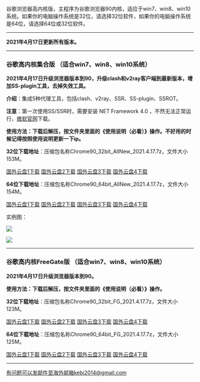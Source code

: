谷歌浏览器高内核版，主程序为谷歌浏览器90内核，适应于win7、win8、win10系统。如果你的电脑操作系统是32位，请选择32位软件，如果你的电脑操作系统是64位，请选择64位或32位软件。

***

**2021年4月17日更新所有版本。**

***

### 谷歌高内核集合版  （适合win7、win8、win10系统）

**2021年4月17日升级浏览器版本到90，升级clash和v2ray客户端到最新版本，增加SS-plugin工具，去掉失效工具。**

**介绍**：集成5种代理工具，包括clash、v2ray、SSR、SS-plugin、SSROT。

**注意**：第一次使用SS/SSR时，需要安装 NET Framework 4.0 ，不然无法正常运行，[微软官网](https://www.microsoft.com/zh-cn/download/details.aspx?id=17718)下载。

**使用方法：下载后解压，按文件夹里面的《使用说明（必看）》操作。不好用的时候记得按照使用说明更新一下ip。**

**32位下载地址**：压缩包名称Chrome90_32bit_AllNew_2021.4.17.7z，文件大小153M。

[国外云盘1下载](https://tr101.free4444.xyz/Chrome90_32bit_AllNew_2021.4.17.7z) 
[国外云盘2下载](https://tr61.free4444.xyz/Chrome90_32bit_AllNew_2021.4.17.7z) 
[国外云盘3下载](https://tr91.free4444.xyz/Chrome90_32bit_AllNew_2021.4.17.7z) 
[国外云盘4下载](https://tr71.free4444.xyz/Chrome90_32bit_AllNew_2021.4.17.7z) 

**64位下载地址**：压缩包名称Chrome90_64bit_AllNew_2021.4.17.7z，文件大小154M。

[国外云盘1下载](https://tr101.free4444.xyz/Chrome90_64bit_AllNew_2021.4.17.7z) 
[国外云盘2下载](https://tr61.free4444.xyz/Chrome90_64bit_AllNew_2021.4.17.7z) 
[国外云盘3下载](https://tr91.free4444.xyz/Chrome90_64bit_AllNew_2021.4.17.7z) 
[国外云盘4下载](https://tr71.free4444.xyz/Chrome90_64bit_AllNew_2021.4.17.7z) 

实例图：

![](https://cdn.jsdelivr.net/gh/Alvin9999/pac2/all1.jpg)

![](https://cdn.jsdelivr.net/gh/Alvin9999/pac2/all2.jpg)

***

### 谷歌高内核FreeGate版  （适合win7、win8、win10系统）

**2021年4月17日升级浏览器版本到90。**

**使用方法：下载后解压，按文件夹里面的《使用说明（必看）》操作。**

**32位下载地址**：压缩包名称Chrome90_32bit_FG_2021.4.17.7z，文件大小123M。

[国外云盘1下载](https://tr101.free4444.xyz/Chrome90_32bit_FG_2021.4.17.7z) 
[国外云盘2下载](https://tr71.free4444.xyz/Chrome90_32bit_FG_2021.4.17.7z) 
[国外云盘3下载](https://tr61.free4444.xyz/Chrome90_32bit_FG_2021.4.17.7z) 
[国外云盘4下载](https://tr91.free4444.xyz/Chrome90_32bit_FG_2021.4.17.7z) 

**64位下载地址**：压缩包名称Chrome90_64bit_FG_2021.4.17.7z，文件大小125M。

[国外云盘1下载](https://tr101.free4444.xyz/Chrome90_64bit_FG_2021.4.17.7z) 
[国外云盘2下载](https://tr71.free4444.xyz/Chrome90_64bit_FG_2021.4.17.7z) 
[国外云盘3下载](https://tr61.free4444.xyz/Chrome90_64bit_FG_2021.4.17.7z) 
[国外云盘4下载](https://tr91.free4444.xyz/Chrome90_64bit_FG_2021.4.17.7z) 


***

有问题可以发邮件至海外邮箱kebi2014@gmail.com